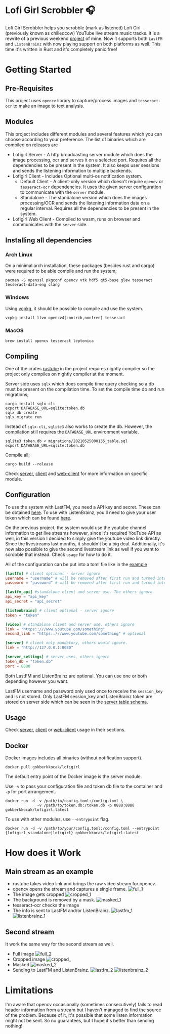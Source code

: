 # Lofi Girl Scrobbler 🎧

Lofi Girl Scrobbler helps you scrobble (mark as listened) Lofi Girl (previously known as chilledcow) YouTube live stream music tracks. It is a rewrite of a previous weekend [project](https://github.com/gokberkkocak/chilledcow-scrobbler/) of mine. Now it supports both ```LastFM``` and ```ListenBrainz``` with now playing support on both platforms as well. This time it's written in Rust and it's completely panic free!

# Getting Started

## Pre-Requisites 

This project uses ```opencv``` library to capture/process images and ```tesseract-ocr``` to make an image to text analysis.

## Modules

This project includes different modules and several features which you can choose according to your preference. The list of binaries which are compiled on releases are

- Lofigirl Server - A http broadcasting server module which does the image 
processing, ocr and serves it on a selected port. Requires all the dependencies to be present in the system. It also keeps user sessions and sends the listening information to multiple backends.
- Lofigirl Client - Includes Optional multi-os notification system.
    - Default Client - A client-only version which doesn't require ```opencv``` or ```tesseract-ocr``` dependencies. It uses the given server configuration to communicate with the ```server``` module.
    - Standalone - The standalone version which does the images processing/OCR and sends the listening information data on a regular interval. Requires all the dependencies to be present in the system.
- Lofigirl Web Client - Compiled to wasm, runs on browser and communicates with the ```server``` side.

## Installing all dependencies

### Arch Linux

On a minimal arch installation, these packages (besides rust and cargo) were required to be able compile and run the system;

```
pacman -S openssl pkgconf opencv vtk hdf5 qt5-base glew tesseract tesseract-data-eng clang
```

### Windows

Using [vcpkg](https://github.com/microsoft/vcpkg), it should be possible to compile and use the system.

```
vcpkg install llvm opencv4[contrib,nonfree] tesseract
```

### MacOS

```
brew install opencv tesseract leptonica
```

## Compiling

One of the crates [rustube](https://lib.rs/crates/rustube) in the project requires nightly compiler so the project only compiles on nightly compiler at the moment.

Server side uses ```sqlx``` which does compile time query checking so a db must be present on the compilation time. To set the compile time db and run migrations;

```
cargo install sqlx-cli
export DATABASE_URL=sqlite:token.db
sqlx db create 
sqlx migrate run
```

Instead of ```sqlx-cli```, ```sqlite3``` also works to create the db. However, the compilation still requires the ```DATABASE_URL``` environment variable.

```
sqlite3 token.db < migrations/20210525000135_table.sql 
export DATABASE_URL=sqlite:token.db
```

Compile all;

```
cargo build --release
```

Check [server](lofigirl_server/README.md), [client](lofigirl_client/README.md) and [web-client](lofigirl_web_client/README.md) for more information on specific module.

## Configuration

To use the system with LastFM, you need a API key and secret. These can be obtained [here](https://www.last.fm/api/account/create). To use with ListenBrainz, you'll need to give your user token which can be found [here](https://listenbrainz.org/profile/).

On the previous project, the system would use the youtube channel information to get live streams however, since it's required YouTube API as well, in this version I decided to simply give the youtube video link directly. Since the livestreams last months, it shouldn't be a big deal. Additionally, it's now also possible to give the second livestream link as well if you want to scrobble that instead. Check ```usage``` for how to do it.

All of the configuration can be put into a toml file like in the [example](https://github.com/gokberkkocak/lofigirl/blob/main/example_config.toml)

```toml
[lastfm] # client optional - server ignore
username = "username" # will be removed after first run and turned into session_key 
password = "password" # will be removed after first run and turned into session_key

[lastfm_api] #standalone client and server use. The others ignore
api_key = "api_key"
api_secret = "api_secret"

[listenbrainz] # client optional - server ignore
token = "token"

[video] # standalone client and server use, others ignore
link = "https::///www.youtube.com/something"
second_link = "https::///www.youtube.com/something" # optional

[server] # client only mandatory, others would ignore.
link = "http://127.0.0.1:8080"

[server_settings] # server uses, others ignore
token_db = "token.db"
port = 8888
```

Both LastFM and ListenBrainz are optional. You can use one or both depending however you want.

LastFM username and password only used once to receive the ```session_key``` and is not stored. Only LastFM session_key and ListenBrainz token are stored on server side which can be seen in the [server table schema](migrations/20210525000135_table.sql).

## Usage

Check [server](lofigirl_server/README.md), [client](lofigirl_client/README.md) or [web-client](lofigirl_web_client/README.md) usage in their sections.

## Docker

Docker images includes all binaries (without notification support).

```
docker pull gokberkkocak/lofigirl
```

The default entry point of the Docker image is the server module.

Use ```-v``` to pass your configuration file and token db file to the container and ```-p``` for port arrangement.

```
docker run -d -v /path/to/config.toml:/config.toml \
              -v /path/to/token.db:/token.db -p 8888:8888 gokberkkocak/lofigirl:latest 
```
To use with other modules, use ``--entrypoint`` flag.

```
docker run -d -v /path/to/your/config.toml:/config.toml --entrypoint {lofigirl_standalone|lofigirl} gokberkkocak/lofigirl:latest 
```

# How does it Work

## Main stream as an example

- rustube takes video link and brings the raw video stream for opencv.
- opencv opens the stream and captures a single frame.
![full_1](images/example_1_full.jpg)
- The image gets cropped
![cropped_1](images/example_1_cropped.jpg)
- The background is removed by a mask.
![masked_1](images/example_1_masked.jpg)
- tesseract-ocr checks the image
- The info is sent to LastFM and/or ListenBrainz.
![lastfm_1](images/example_1_lastfm.png)
![listenbrainz_1](images/example_1_listenbrainz.png)

## Second stream

It work the same way for the second stream as well.
- Full image
![full_2](images/example_2_full.jpg)
- Cropped image
![cropped_](images/example_2_cropped.jpg)
- Masked
![masked_2](images/example_2_masked.jpg)
- Sending to LastFM and ListenBrainz.
![lastfm_2](images/example_2_lastfm.png)
![listenbrainz_2](images/example_2_listenbrainz.png)

# Limitations

I'm aware that opencv occasionally (sometimes consecutively) fails to read header information from a stream but I haven't managed to find the source of the problem. Because of it, it's possible that some listen information might not be sent. So no guarantees, but I hope it's better than sending nothing!
